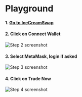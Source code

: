 # Playground

#### 1. [Go to IceCreamSwap](https://icecreamswap.com/?chainId=32520)

#### 2. Click on Connect Wallet

![Step 2 screenshot](https://images.tango.us/workflows/11d4cc8e-a088-4247-9251-e5e58e137a3f/steps/80bb1806-0aa7-4790-b4da-9dedf06ca9b5/23064fc1-a0bf-425d-b861-2cdae354df43.png?crop=focalpoint\&fit=crop\&fp-x=0.1098\&fp-y=0.6877\&fp-z=2.1272\&w=1200\&mark-w=0.2\&mark-pad=0\&mark64=aHR0cHM6Ly9pbWFnZXMudGFuZ28udXMvc3RhdGljL21hZGUtd2l0aC10YW5nby13YXRlcm1hcmsucG5n\&ar=970%3A730)

#### 3. Select MetaMask, login if asked

![Step 3 screenshot](https://images.tango.us/workflows/11d4cc8e-a088-4247-9251-e5e58e137a3f/steps/63196c3f-4405-4c76-b056-a0eeb38bd97d/ebc1c4c4-2976-4548-bed4-27a225b5c447.png?crop=focalpoint\&fit=crop\&fp-x=0.1897\&fp-y=0.4384\&fp-z=2.7138\&w=1200\&mark-w=0.2\&mark-pad=0\&mark64=aHR0cHM6Ly9pbWFnZXMudGFuZ28udXMvc3RhdGljL21hZGUtd2l0aC10YW5nby13YXRlcm1hcmsucG5n\&ar=970%3A730)

#### 4. Click on Trade Now

![Step 4 screenshot](https://images.tango.us/workflows/11d4cc8e-a088-4247-9251-e5e58e137a3f/steps/dd118185-5d83-4aab-9658-6e85b24211bd/89029b0e-8c31-4de6-8c93-af0d017a6b68.png?crop=focalpoint\&fit=crop\&fp-x=0.0912\&fp-y=0.6877\&fp-z=2.3095\&w=1200\&mark-w=0.2\&mark-pad=0\&mark64=aHR0cHM6Ly9pbWFnZXMudGFuZ28udXMvc3RhdGljL21hZGUtd2l0aC10YW5nby13YXRlcm1hcmsucG5n\&ar=970%3A730)
